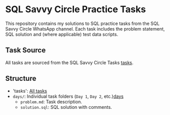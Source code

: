 # SQL Savvy Circle Practice Tasks

This repository contains my solutions to SQL practice tasks from the SQL Savvy Circle WhatsApp channel. 
Each task includes the problem statement, SQL solution and (where applicable) test data scripts.

## Task Source

All tasks are sourced from the SQL Savvy Circle Tasks [tasks](https://docs.google.com/document/d/11EA85FL-5zT2hBe--SY-gyG6JI3A-V-KQCHQAWCTstI/edit?tab=t.0).


## Structure
- 'tasks': [All tasks](https://github.com/VasylBihari/SQL-Savvy-Circle-Tasks/blob/main/tasks/Q1%20SQL%20challenge.pdf)
- `days/`: Individual task folders (`Day 1`, `Day 2`, etc.)[days](https://github.com/VasylBihari/SQL-Savvy-Circle-Tasks/tree/main/days)
  - `problem.md`: Task description.
  - `solution.sql`: SQL solution with comments.
 

